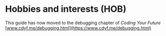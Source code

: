 # Hobbies and interests (HOB)

This guide has now moved to the debugging chapter of *Coding Your Future* [www.cdyf.me/debugging.html](https://www.cdyf.me/debugging.html)
